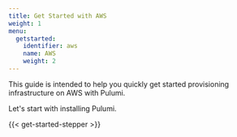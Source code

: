 ```yaml
---
title: Get Started with AWS
weight: 1
menu:
  getstarted:
    identifier: aws
    name: AWS
    weight: 2
---
```


This guide is intended to help you quickly get started provisioning infrastructure on AWS with Pulumi.

<!-- TODO embellish the summary/overview of the guide. -->

Let's start with installing Pulumi.

{{< get-started-stepper >}}
